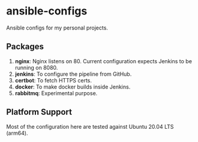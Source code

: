 # ansible-configs

Ansible configs for my personal projects.

## Packages

1. **nginx**: Nginx listens on 80. Current configuration expects Jenkins to be running on 8080.
2. **jenkins**: To configure the pipeline from GitHub.
3. **certbot**: To fetch HTTPS certs.
4. **docker**: To make docker builds inside Jenkins.
5. **rabbitmq**: Experimental purpose.

## Platform Support

Most of the configuration here are tested against Ubuntu 20.04 LTS (arm64).
